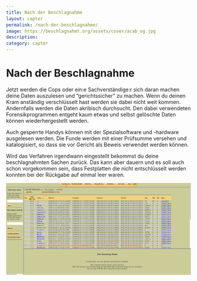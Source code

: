 ```yaml
---
title: Nach der Beschlagnahme
layout: capter
permalink: /nach-der-beschlagnahme/
image: https://beschlagnahmt.org/assets/cover/acab_og.jpg
description: 
category: capter
---
```

# Nach der Beschlagnahme
Jetzt werden die Cops oder ein:e Sachverständige:r sich daran machen deine Daten auszulesen und “gerichtssicher” zu machen. Wenn du deinen Kram anständig verschlüsselt hast werden sie dabei nicht weit kommen.
Andernfalls werden die Daten akribisch durchsucht. Den dabei verwendeten Forensikprogrammen entgeht kaum etwas und selbst gelöschte Daten können wiederhergestellt werden.

Auch gesperrte Handys können mit der Spezialsoftware und -hardware ausgelesen werden. Die Funde werden mit einer Prüfsumme versehen und katalogisiert, so dass sie vor Gericht als Beweis verwendet werden können.

Wird das Verfahren irgendwann eingestellt bekommst du deine beschlagnahmten Sachen zurück. Das kann aber dauern und es soll auch schon vorgekommen sein, dass Festplatten die nicht entschlüsselt werden konnten bei der Rückgabe auf einmal leer waren.

![](../assets/posts/beschlagnahme.jpg)
